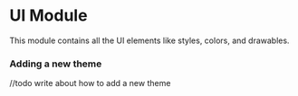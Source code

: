 # UI Module
This module contains all the UI elements like styles, colors, and drawables.


### Adding a new theme
//todo write about how to add a new theme

